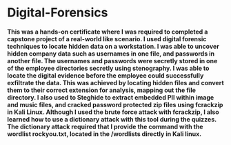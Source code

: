 # Digital-Forensics
<b>This was a hands-on certificate where I was required to completed a capstone project of a real-world like scenario. I used digital forensic techniques to locate hidden data on a workstation. I was able to uncover hidden company data such as usernames in one file, and passwords in another file. 
The usernames and passwords were secretly stored in one of the employee directories secretly using stenography. I was able to locate the digital evidence before the employee could successfully exfiltrate the data. 
This was achieved by locating hidden files and convert them to their correct extension for analysis, mapping out the file directory. I also used to Steghide to extract embedded PII within image and music files, and cracked password protected zip files using fcrackzip in Kali Linux. Although I used the brute force attack with fcrackzip, I also learned how to use a dictionary attack with this tool during the quizzes. The dictionary attack required that I provide the command with the wordlist rockyou.txt, located in the /wordlists directly in Kali linux.
</b>
